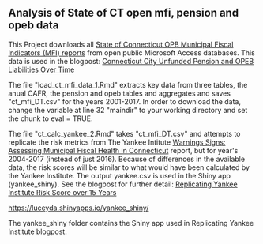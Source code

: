 
## Analysis of State of CT open mfi, pension and opeb data

This Project downloads all [State of Connecticut OPB Municipal Fiscal Indicators (MFI) reports](https://portal.ct.gov/OPM/IGP-MUNFINSR/Municipal-Financial-Services/Municipal-Fiscal-Indicators)
from open public Microsoft Access databases. This data is used in the blogpost: 
[Connecticut City Unfunded Pension and OPEB Liabilities Over Time](https://redwallanalytics.com/2019/10/11/connecticut-city-unfunded-pension-and-opeb-liabilities-over-time/)

The file "load_ct_mfi_data_1.Rmd" extracts key data from three tables, the anual CAFR, the pension and opeb tables and 
aggregates and saves "ct_mfi_DT.csv" for the years 2001-2017. In order to download the data, change the variable at line 32 
"maindir" to your working directory and set the chunk to eval = TRUE. 

The file "ct_calc_yankee_2.Rmd" takes "ct_mfi_DT.csv" and attempts to replicate the risk metrics from The Yankee Intitute 
[Warnings 
Signs: Assessing Municipal Fiscal Health in Connecticut](https://yankeeinstitute.org/wp-content/uploads/2018/08/Warning-Signs-min-1.pdf) 
report, but for year's 2004-2017 (instead of just 2016). Because of differences in the available data, the
risk scores will be similar to what would have been calculated by the Yankee Institute. The output yankee.csv is
used in the Shiny app (yankee_shiny). See the blogpost for further detail: 
[Replicating Yankee Institute Risk Score over 15 Years](https://redwallanalytics.com/2019/10/12/replicating-yankee-institute-risk-score-over-15-years/)

https://luceyda.shinyapps.io/yankee_shiny/

The yankee_shiny folder contains the Shiny app used in Replicating Yankee Institute blogpost.

